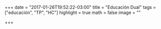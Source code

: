 +++
date = "2017-01-26T19:52:22-03:00"
title = "Educación Dual"
tags = ["educación", "TP", "HC"]
highlight = true
math = false
image = ""

+++

